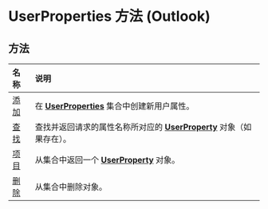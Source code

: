 
# UserProperties 方法 (Outlook)

## 方法



|**名称**|**说明**|
|:-----|:-----|
|[添加](88b86622-2234-77be-41e7-b76b0b3a75ad.md)|在  **[UserProperties](20b49c86-d74f-9bda-382c-559af278c148.md)** 集合中创建新用户属性。|
|[查找](3b71ce5a-4bb0-fdab-a24e-02c631816b80.md)|查找并返回请求的属性名称所对应的  **[UserProperty](c94f642f-4368-d775-a79f-ce6c39bfe1fd.md)** 对象（如果存在）。|
|[项目](3e024200-0014-6a7d-dd34-9fcd0d2dd292.md)|从集合中返回一个  **[UserProperty](c94f642f-4368-d775-a79f-ce6c39bfe1fd.md)** 对象。|
|[删除](47b77e76-3164-12d1-bf08-fa11847eafcb.md)|从集合中删除对象。|
